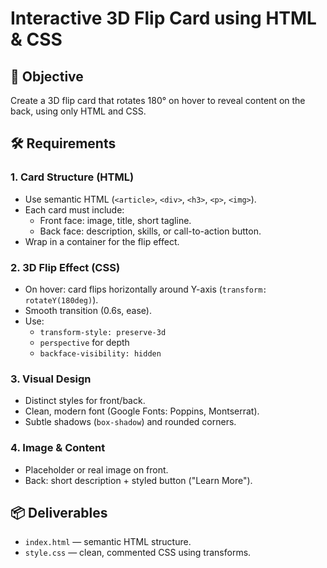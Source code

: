 # Interactive 3D Flip Card using HTML & CSS

## 🎯 Objective
Create a 3D flip card that rotates 180° on hover to reveal content on the back, using only HTML and CSS.

## 🛠 Requirements

### 1. Card Structure (HTML)
- Use semantic HTML (`<article>`, `<div>`, `<h3>`, `<p>`, `<img>`).
- Each card must include:
  - Front face: image, title, short tagline.
  - Back face: description, skills, or call-to-action button.
- Wrap in a container for the flip effect.

### 2. 3D Flip Effect (CSS)
- On hover: card flips horizontally around Y-axis (`transform: rotateY(180deg)`).
- Smooth transition (0.6s, ease).
- Use:
  - `transform-style: preserve-3d`
  - `perspective` for depth
  - `backface-visibility: hidden`

### 3. Visual Design
- Distinct styles for front/back.
- Clean, modern font (Google Fonts: Poppins, Montserrat).
- Subtle shadows (`box-shadow`) and rounded corners.

### 4. Image & Content
- Placeholder or real image on front.
- Back: short description + styled button ("Learn More").

## 📦 Deliverables
- `index.html` — semantic HTML structure.
- `style.css` — clean, commented CSS using transforms.
